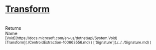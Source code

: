 # [Transform](./CentroidExtraction-100663556.md)


<br>
Returns<img width=500/>Name
<br>
<sub>[Void](https://docs.microsoft.com/en-us/dotnet/api/System.Void)</sub><img width=500/><sub>[Transform](./CentroidExtraction-100663556.md) ( [`Signature`](./../../Signature.md) )</sub><br>


